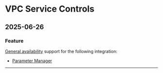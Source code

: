 # VPC Service Controls

## 2025-06-26

### Feature

[General availability](https://cloud.google.com/products#product-launch-stages) support for the following integration:

* [Parameter Manager](https://cloud.google.com/vpc-service-controls/docs/supported-products#table_parameter_manager)

---
